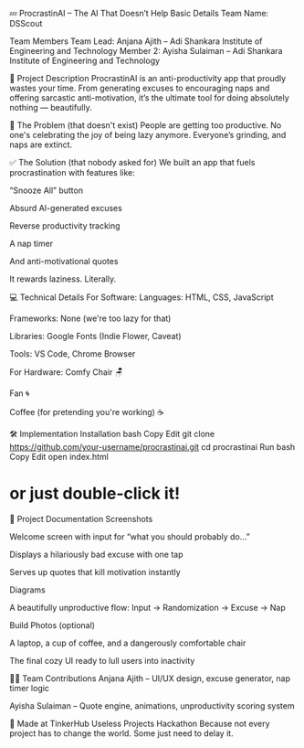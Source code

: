 💤 ProcrastinAI – The AI That Doesn’t Help
Basic Details
Team Name: DSScout

Team Members
Team Lead: Anjana Ajith – Adi Shankara Institute of Engineering and Technology
Member 2: Ayisha Sulaiman – Adi Shankara Institute of Engineering and Technology

🧠 Project Description
ProcrastinAI is an anti-productivity app that proudly wastes your time. From generating excuses to encouraging naps and offering sarcastic anti-motivation, it’s the ultimate tool for doing absolutely nothing — beautifully.

🚫 The Problem (that doesn't exist)
People are getting too productive. No one's celebrating the joy of being lazy anymore. Everyone’s grinding, and naps are extinct.

✅ The Solution (that nobody asked for)
We built an app that fuels procrastination with features like:

“Snooze All” button

Absurd AI-generated excuses

Reverse productivity tracking

A nap timer

And anti-motivational quotes

It rewards laziness. Literally.

💻 Technical Details
For Software:
Languages: HTML, CSS, JavaScript

Frameworks: None (we're too lazy for that)

Libraries: Google Fonts (Indie Flower, Caveat)

Tools: VS Code, Chrome Browser

For Hardware:
Comfy Chair 🪑

Fan 🌀

Coffee (for pretending you're working) ☕

🛠️ Implementation
Installation
bash
Copy
Edit
git clone https://github.com/your-username/procrastinai.git
cd procrastinai
Run
bash
Copy
Edit
open index.html
# or just double-click it!
📝 Project Documentation
Screenshots

Welcome screen with input for “what you should probably do…”


Displays a hilariously bad excuse with one tap


Serves up quotes that kill motivation instantly

Diagrams

A beautifully unproductive flow: Input → Randomization → Excuse → Nap

Build Photos (optional)

A laptop, a cup of coffee, and a dangerously comfortable chair


The final cozy UI ready to lull users into inactivity




👩‍💻 Team Contributions
Anjana Ajith – UI/UX design, excuse generator, nap timer logic

Ayisha Sulaiman – Quote engine, animations, unproductivity scoring system

🧢 Made at TinkerHub Useless Projects Hackathon
Because not every project has to change the world. Some just need to delay it.
